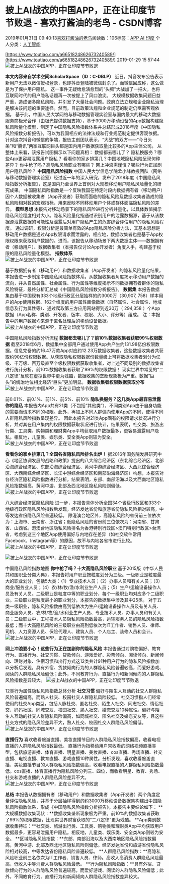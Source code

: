 
# 披上AI战衣的中国APP，正在让印度节节败退 - 喜欢打酱油的老鸟 - CSDN博客


2019年01月31日 09:40:13[喜欢打酱油的老鸟](https://me.csdn.net/weixin_42137700)阅读数：106标签：[APP																](https://so.csdn.net/so/search/s.do?q=APP&t=blog)[AI																](https://so.csdn.net/so/search/s.do?q=AI&t=blog)[印度																](https://so.csdn.net/so/search/s.do?q=印度&t=blog)[
							](https://so.csdn.net/so/search/s.do?q=AI&t=blog)[
																					](https://so.csdn.net/so/search/s.do?q=APP&t=blog)个人分类：[人工智能																](https://blog.csdn.net/weixin_42137700/article/category/7820233)
[
																								](https://so.csdn.net/so/search/s.do?q=APP&t=blog)


[https://www.toutiao.com/a6651824862673240589/](https://www.toutiao.com/a6651824862673240589/)
2019-01-29 15:57:44
![披上AI战衣的中国APP，正在让印度节节败退](http://p3.pstatp.com/large/pgc-image/ba8e31dd3bc24b25a10b1c9bcdae7632)

**本文内容来自学术空间ScholarSpace（ID：C-DBLP）**
近日，抖音发布公告表示新用户无法以微信授权登录，也即抖音登陆被微信封杀了。而微信回应称，这么做是为了保护用户隐私。
这一事件无疑给愈演愈烈的“头腾”大战加了一把火，也将互联网时代的用户隐私话题再一次被提上了风口浪尖。
大规模数据收集问题日益严重，造成诸多隐私风险，并引发了大量社会问题。政府立法立规和企业隐私治理是解决该问题的重要途径。然而，目前政策法规和企业规范的制定仍亟需客观依据。
基于此，中国人民大学网络与移动数据管理实验室与国内最大的移动大数据服务商极光合作（由极光提供数据支持），基于3000万移动设备的App数据构建隐私风险量化模型，制定了中国隐私风险指数体系并总结形成2018年度《中国隐私风险指数分析报告》，可以为我国相应的法律法规和行业规范制定提供客观依据。
针对这次抖音和微信的争端，报告主创团队表示，“大战”的双方——“今日头条”和“腾讯”两家互联网巨头都是国内用户数据获取量比较多的App主体公司。
从整体上来看，该报告试图揭示以下问题真相：
数据都去哪儿了？
隐私换服务？哪些App更容易泄露用户隐私？
看看你的家乡排第几？中国地域隐私风险呈现何种差异？
你中枪了吗？高隐私风险职业有哪些？
网上冲浪需谨慎？哪些行为正加剧用户隐私风险？
**中国隐私风险指数**
中国人民大学信息学院孟小峰教授团队（网络与移动数据管理实验室）经过近一年的深入研究，发布了2018年度《中国隐私风险指数分析报告》，这是国内乃至世界上首例对大规模移动用户隐私风险量化的研究成果。
中国隐私风险指数是一个反映我国在特定时段内数据拥有者（移动用户）因个人数据被收集者（App开发者）获取而面临的隐私风险及数据收集者造成的隐私风险相对数的宏观指标，用来反映不同移动用户个体或群体面临隐私风险的差异。
**模型思想**
本报告对移动场景下的隐私风险进行分析并量化，以具体数值揭示隐私风险程度相对大小。隐私风险量化指通过识别用户的泄露数据源，基于从该数据源泄露数据的可能性及泄露后对用户隐私产生的危害综合评估用户的隐私风险程度。
通过调研，权限分析是最简单有效的App隐私风险分析方法，其基本思想是移动用户数据是通过App权限请求而泄露的，相应地，数据收集者也是基于App权限权限来获取用户数据的。进而，该报告从移动场景下两大数据主体——数据拥有者（移动用户）、数据收集者（本报告仅讨论App开发者）角度入手，构建基于权限的隐私风险量化模型。
**指数体系**
![披上AI战衣的中国APP，正在让印度节节败退](http://p1.pstatp.com/large/pgc-image/4ae9ad80360b4862838678a5a31e7fa4)

基于数据拥有者（移动用户）和数据收集者（App开发者）的隐私风险量化结果，本报告进一步制定中国隐私风险指数体系，从数据收集者角度揭示移动用户数据的流向，并从自然属性、社会属性、行为属性等维度揭示不同数据拥有者群体的隐私风险特征，最终分析汇总成《中国隐私风险指数分析报告》。
**数据集**
本报告数据集由基于中国现有333个地级行政区分层抽样的约3000万（30,907, 758）样本用户的App使用数据、162个维度的用户属性画像数据（自然属性、社会属性、地域信息及行为属性等）、通过爬取第三方应用网站得到近30万（ 294,358 ）个App数据（App名称、类别、开发者、版本、权限、大小、评分等）组成。
注：本报告中的用户数据均来源于匿名处理后的移动设备数据。
![披上AI战衣的中国APP，正在让印度节节败退](http://p1.pstatp.com/large/pgc-image/40570e7cc61a450ea82b45fd11504ffd)

中国隐私风险指数分析流程
**数据都去哪儿了？前10%数据收集者获取99%权限数据**
截至2018年6月，数据集中全部用户通过使用App共产生约131.98亿份权限数据。信息完备的约16.47万款App对应约12.23万数据收集者，这些数据收集者共获取约90亿份权限数据。从获取隐私权限数据份数量级上可将数据收集者划分为亿级、千万级、百万级直至个级权限数据获取收集者，对上述不同级别的数据收集者进行统计分析，前10%数据收集者获取了99%的权限数据！
现实世界中常见的“二八定律”反映在虚拟世界中更为残酷，数据收集的垄断现象极为严重。数据“巨头”的统治地位相比经济“巨头”更加明显。
**数据收集者权限数据获取分布**
![披上AI战衣的中国APP，正在让印度节节败退](http://p1.pstatp.com/large/pgc-image/acae82a125d04db0bdd8eb04b70ed107)

前0.01%、前0.1%、前1%、前5%、前10%
**隐私换服务？这几类App最容易泄露你的隐私**
本报告内App共有21类（不包括“其他类”），不同类别App由于自身功能的需要而请求不同的权限。此外，再加上不同人群偏向使用App的不同，使得不同人群隐私风险指数呈现差异。
因此本报告对21类App固有的权限请求状况进行分析，并对其在用户集内的权限数据获取状况进行统计，结果表明，社交类、旅游出行类、工具类、购物类和理财类App平均获取用户数据最多，更容易泄露用户隐私。相反地，儿童类、娱乐类、安全类App则较为安全。
![披上AI战衣的中国APP，正在让印度节节败退](http://p1.pstatp.com/large/pgc-image/0cbcac4862a0472492f37725266a5ea9)

**看看你的家乡排第几？全国各省隐私风险排名出炉！**
据2016年国务院发展研究中心《地区协调发展的战略和政策》提出的八大综合经济区（东北综合经济区、北部沿海综合经济区、东部沿海综合经济区、黄河中游综合经济区、大西北综合经济区、大西南综合经济区、长江中游综合经济区和南部沿海经济区）构想，本报告对各经济区隐私风险指数进行分析，结果表明，东部、南部沿海以及大西南地区隐私风险指数偏高，黄河中游、北部及西北地区隐私风险则偏低。
![披上AI战衣的中国APP，正在让印度节节败退](http://p3.pstatp.com/large/pgc-image/015679eb86394b988290cbd8cb4f61f9)

八大综合经济区隐私风险
进一步，本报告具体分析全国34个省级行政区和333个地级行政区隐私风险指数后发现，经济发达省份和旅游省份隐私风险相对较高，中等发达省份隐私风险普遍较低。
除港澳台地区外，高隐私风险的省份前三位依次为：上海市、云南省、浙江省；低隐私风险的省份前三位依次为：河南省、甘肃省、山西省。港澳台地区隐私风险排名为香港特别行政区>澳门特别行政区>台湾省，考虑到这三个地区App使用偏好与内地存在差异（如社交软件常用Facebook，Instagram等）的原因，故不与内地各省市进行比较。
![披上AI战衣的中国APP，正在让印度节节败退](http://p1.pstatp.com/large/pgc-image/4028173f2976431894790cb4a9a732a1)

![披上AI战衣的中国APP，正在让印度节节败退](http://p1.pstatp.com/large/pgc-image/f95d8933a2684224bde6a18c52c06913)

中国隐私风险指数地图
**你中枪了吗？十大高隐私风险职业**
基于2015版《中华人民共和国职业分类大典》，本报告将用户职业按粒度划分为三级。一级职业是粒度最大的职业划分，包括5大类：（1）专业技术人员；（2）办事人员和有关人员；（3）商业/服务业人员；（4）农/林/牧/渔/水利业生产人员；（5）生产/运输设备操作人员及有关人员。二级职业是粒度中等的职业划分，每个一级职业均对应多个二级职业。三级职业是粒度最小的职业划分，本报告的数据集中涉及其中25类。
对于五类一级职业，隐私风险指数由高到低依次为生产/运输设备操作人员及有关人员、商业服务人员、农/林/牧/渔/水利业生产人员、专业技术人员、办事人员和有关人员；二级职业中，工程技术人员隐私风险指数最高，运输服务人员的隐私风险指数最低；而十大高隐私风险的三级职业由高到低依次为IT工作者、销售人员、律师、司机、人力资源人员、保险代理人、建筑人员、个人店主、装修人员和会计。
![披上AI战衣的中国APP，正在让印度节节败退](http://p1.pstatp.com/large/pgc-image/d7e363f86bb24e69a4ccfdc915df2a26)

**网上冲浪要小心！这些行为正在加剧你的隐私风险**
本报告通过对购物偏好、教育行为、直播行为、社交习惯、贷款倾向、游戏爱好、彩票倾向、阅读倾向、新闻倾向、理财对象、住宿习惯和出行方式这12类共计91种用户行为的隐私风险指数加以分析后发现，具有外宿、贷款倾向行为的人群隐私风险普遍较高，而爱好游戏、阅读的人群隐私风险偏低；此外，不同教育行为、直播行为和新闻倾向的人群隐私风险指数差异较大。
![披上AI战衣的中国APP，正在让印度节节败退](http://p3.pstatp.com/large/pgc-image/b1691b3beaec4c69a40f7d884b3ed833)

12类行为属性隐私风险指数总体分析
**社交习惯**
偏好与陌生人互动的社交人群隐私风险普遍偏高，而熟人社交、校园社交人群隐私风险较低。
社交习惯指人们经常使用的社交App类型，包括人脉社交、匿名社交、陌生人社交、同志社交、情侣社交、妈妈社区、同城交友、校园社交、熟人社交、婚恋交友10种属性。偏好与陌生人互动的社交人群隐私风险偏高，如同城社交、匿名社交及婚恋交友等，且这些社交方式的隐私风险差异不大，熟人社交、校园社交人群隐私风险偏低。
![披上AI战衣的中国APP，正在让印度节节败退](http://p1.pstatp.com/large/pgc-image/6c8b727d8aaf43579d4f9877d30703bd)

**直播行为**
喜欢收看旅游直播、美妆直播节目的人群隐私风险指数偏高，收看电视直播的人群隐私风险指数最低。
直播行为指移动用户常收看的网络视频直播类型，包括旅游直播、体育直播、明星直播、美妆直播、cos直播、秀场直播、社交直播、电视直播、教育直播、游戏直播10种属性。分析发现，喜欢收看旅游直播、美妆直播节目的人群隐私风险指数偏高，收看电视直播的人群隐私风险指数最低。cos直播、体育直播行为隐私风险分列三、四位，而收看明星、教育、秀场、社交和游戏直播的人群隐私风险差异不大。
![披上AI战衣的中国APP，正在让印度节节败退](http://p1.pstatp.com/large/pgc-image/15dbc2f310ca40c58edf620c5dcdace7)

**总结**
本报告从数据拥有者（移动用户）和数据收集者（App开发者）两个角度定量评估隐私风险，并基于分层抽样得到的约3000万移动设备数据集构建出中国隐私风险指数体系，形成《中国隐私风险指数分析报告》。本报告主要结论如下：
**大规模数据收集现状：**数据收集垄断现象极为严重。前10%的数据收集者获取了99%的权限数据，比现实世界财富获取的“二八定律”更为残酷。
**App类别数据收集特征：**社交类、旅游出行类、工具类、购物类和理财类App平均获取用户数据最多，更容易泄露用户隐私。相反地，儿童类、娱乐类、安全类App则较为安全。
**区域隐私风险指数：**东部、南部沿海以及大西南地区隐私风险指数偏高，黄河中游、北部及西北地区隐私风险则偏低。经济发达省份和旅游省份隐私风险相对较高，中等发达省份隐私风险普遍较低。
**人群隐私风险指数：**高隐私风险职业前三名依次为IT工作者、销售人员、律师。高收入高消费人群隐私风险最高，低收入中等消费人群隐私风险最低。
**行为隐私风险指数：**具有外宿、贷款倾向行为的人群隐私风险普遍较高，而爱好游戏、阅读的人群隐私风险偏低；此外，不同教育行为、直播行为和新闻倾向人群隐私风险指数差异较大。


